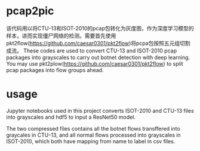 # pcap2pic
该代码用以将CTU-13和ISOT-2010的pcap包转化为灰度图，作为深度学习模型的样本，进而实现僵尸网络的检测。需要首先使用pkt2flow(https://github.com/caesar0301/pkt2flow)将pcpa包按照五元组切割成流。
These codes are used to convert CTU-13 and ISOT-2010 pcap packages into grayscales to carry out botnet detection with deep learning. You may use pkt2plow(https://github.com/caesar0301/pkt2flow) to split pcap packages into flow groups ahead.

# usage
Jupyter notebooks used in this project converts ISOT-2010 and CTU-13 files into grayscales and hdf5 to input a ResNet50 model.

The two compressed files contains all the botnet flows transffered into graycales in CTU-13, and all normal flows processed into grayscales in ISOT-2010, which both have mapping from name to label in csv files.
